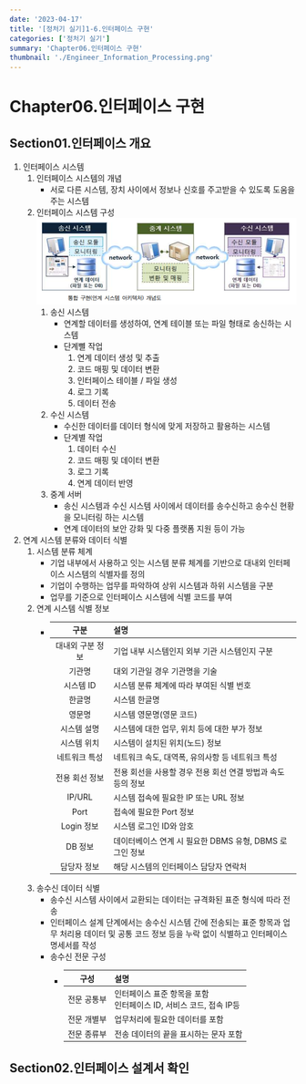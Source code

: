 ```yaml
---
date: '2023-04-17'
title: '[정처기 실기]1-6.인터페이스 구현'
categories: ['정처기 실기']
summary: 'Chapter06.인터페이스 구현'
thumbnail: './Engineer_Information_Processing.png'
---
```

# Chapter06.인터페이스 구현
## Section01.인터페이스 개요
1. 인터페이스 시스템
   1) 인터페이스 시스템의 개념
      * 서로 다른 시스템, 장치 사이에서 정보나 신호를 주고받을 수 있도록 도움을 주는 시스템
   2) 인터페이스 시스템 구성
      ![interface_cofig](./interface_cofig.png)
      1) 송신 시스템
         * 연계할 데이터를 생성하여, 연계 테이블 또는 파일 형태로 송신하는 시스템
         * 단계뼐 작업
           1) 연계 데이터 생성 및 추출
           2) 코드 매핑 및 데이터 변환
           3) 인터페이스 테이블 / 파일 생성
           4) 로그 기록
           5) 데이터 전송
      2) 수신 시스템
         * 수신한 데이터를 데이터 형식에 맞게 저장하고 활용하는 시스템
         * 단계별 작업
           1) 데이터 수신
           2) 코드 매핑 및 데이터 변환
           3) 로그 기록
           4) 연계 데이터 반영
      3) 중계 서버
         * 송신 시스템과 수신 시스템 사이에서 데이터를 송수신하고 송수신 현황을 모니터링 하는 시스템
         * 연계 데이터의 보안 강화 및 다중 플랫폼 지원 등이 가능
2. 연계 시스템 분류와 데이터 식별
   1) 시스템 분류 체계
      * 기업 내부에서 사용하고 잇는 시스템 분류 체계를 기반으로 대내외 인터페이스 시스템의 식별자를 정의
      * 기업이 수행하는 업무를 파악하여 상위 시스템과 하위 시스템을 구분
      * 업무를 기준으로 인터페이스 시스템에 식별 코드를 부여
   2) 연계 시스템 식별 정보
      * |    구분     | 설명                                   |
        |:---------:|:-------------------------------------|
        | 대내외 구분 정보 | 기업 내부 시스템인지 외부 기관 시스템인지 구분           |
        |    기관명    | 대외 기관일 경우 기관명을 기술                    |
        |  시스템 ID   | 시스템 분류 체계에 따라 부여된 식별 번호              |
        |    한글명    | 시스템 한글명                              |
        |    영문명    | 시스템 영문명(영문 코드)                       |
        |  시스템 설명   | 시스템에 대한 업무, 위치 등에 대한 부가 정보           |
        |  시스템 위치   | 시스템이 설치된 위치(노드) 정보                   |
        |  네트워크 특성  | 네트워크 속도, 대역폭, 유의사항 등 네트워크 특성         |
        | 전용 회선 정보  | 전용 회선을 사용할 경우 전용 회선 연결 방법과 속도 등의 정보  |
        |  IP/URL   | 시스템 접속에 필요한 IP 또는 URL 정보             |
        |   Port    | 접속에 필요한 Port 정보                      |
        | Login 정보  | 시스템 로그인 ID와 암호                       |
        |   DB 정보   | 데이터베이스 연계 시 필요한 DBMS 유형, DBMS 로그인 정보 |
        |  담당자 정보   | 해당 시스템의 인터페이스 담당자 연락처                |
   3) 송수신 데이터 식별
      * 송수신 시스템 사이에서 교환되는 데이터는 규격화된 표준 형식에 따라 전송
      * 인터페이스 설계 단계에서는 송수신 시스템 간에 전송되는 표준 항목과 업무 처리용 데이터 및 공통 코드 정보 등을 누락 없이 식별하고 인터페이스 명세서를 작성
      * 송수신 전문 구성
        - |   구성   | 설명                                           |
          |:------:|:---------------------------------------------|
          | 전문 공통부 | 인터페이스 표준 항목을 포함<br/>인터페이스 ID, 서비스 코드, 접속 IP등 |
          | 전문 개별부 | 업무처리에 필요한 데이터를 포함                            |
          | 전문 종류부 | 전송 데이터의 끝을 표시하는 문자 포함                        |
## Section02.인터페이스 설계서 확인



